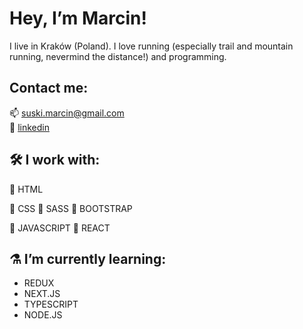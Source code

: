 # Hey, I’m Marcin!

I live in Kraków (Poland). I love running (especially trail and mountain running, nevermind the distance!) and programming.

## Contact me:

📫 [suski.marcin@gmail.com](mailto:suski.marcin@gmail.com) <br />
:link: [linkedin](https://www.linkedin.com/in/marcin-suski/)

## 🛠️ I work with:
🔶 HTML

🔶 CSS
🔸 SASS
🔸 BOOTSTRAP

🔷 JAVASCRIPT
🔹 REACT

## ⚗️ I’m currently learning:

- REDUX
- NEXT.JS
- TYPESCRIPT
- NODE.JS


